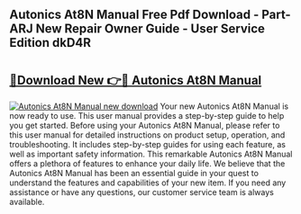 ## Autonics At8N Manual Free Pdf Download - Part-ARJ New Repair Owner Guide - User Service Edition dkD4R

# <h2><a href="http://bc35306.oget.top/?id=Autonics+At8N+Manual">🔗Download New 👉🔴 Autonics At8N Manual</a></h2>

[![Autonics At8N Manual new download](https://i.imgur.com/5g1atiW.png)](http://bc35306.oget.top/?id=Autonics+At8N+Manual)
Your new Autonics At8N Manual is now ready to use. This user manual provides a step-by-step guide to help you get started. Before using your Autonics At8N Manual, please refer to this user manual for detailed instructions on product setup, operation, and troubleshooting. It includes step-by-step guides for using each feature, as well as important safety information. This remarkable Autonics At8N Manual offers a plethora of features to enhance your daily life. We believe that the Autonics At8N Manual has been an essential guide in your quest to understand the features and capabilities of your new item. If you need any assistance or have any questions, our customer service team is always available.
